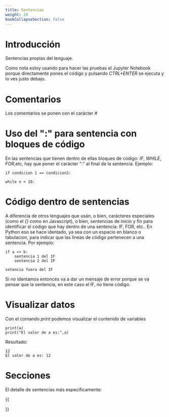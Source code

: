 ```yaml
---
title: Sentencias
weight: 20
bookCollapseSection: false
---
```


# Introducción

Sentencias propias del lenguaje.

Como nota estoy usando para hacer las pruebas el Jupyter Notebook porque directamente pones el código y pulsando *CTRL+ENTER* se ejecuta y lo ves justo debajo.

# Comentarios

Los comentarios se ponen con el carácter *#*

# Uso del ":" para sentencia con bloques de código

En las sentencias que tienen dentro de ellas bloques de código: *IF*, *WHILE*, *FOR*,etc, hay que poner el carácter ":" al final de la sentencia. Ejemplo:

```tpl
if condicion 1 == condicion2: 

while n < 10:
```


# Código dentro de sentencias

A diferencia de otros lenguajes que usán, o bien, carácteres especiales (como el *{}* como en Javascript), o bien, sentencias de inicio y fin para identificar el código que hay dentro de una sentencia: IF, FOR, etc.. En Python eso se hace
identado, ya sea con un espacio en blanco o tabulacion, para indicar que las líneas de código pertenecen a una sentencia. Por ejemplo:

```tpl
if a <> b:
    sentencia 1 del IF
    sentencia 2 del IF

setencia fuera del IF
```

Si no identamos entonces va a dar un mensaje de error porque se va pensar que la sentencia, en este caso el IF, no tiene código.

# Visualizar datos

Con el comando *print* podemos visualizar el contenido de variables    

```tpl
print(a)
print("El valor de a es:",a)
```
Resultado:
```
12
El valor de a es: 12
```

# Secciones

El detalle de sentencias más especificamente:

{{<section>}}